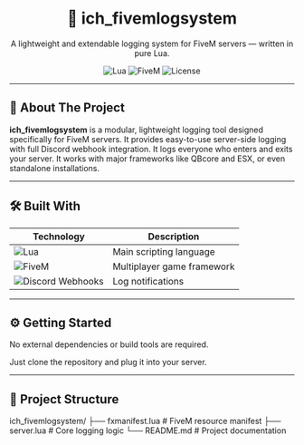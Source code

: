 <h1 align="center">📜 ich_fivemlogsystem</h1>

<p align="center">
  A lightweight and extendable logging system for FiveM servers — written in pure Lua.
</p>

<p align="center">
  <img src="https://img.shields.io/badge/Lua-99%25-blueviolet?logo=lua&logoColor=white" alt="Lua" />
  <img src="https://img.shields.io/badge/FiveM-1%25-orange?logo=fivem&logoColor=white" alt="FiveM" />
  <img src="https://img.shields.io/github/license/ichsoftware/ich_fivemlogsystem" alt="License" />
</p>

---

## 🧩 About The Project

**ich_fivemlogsystem** is a modular, lightweight logging tool designed specifically for FiveM servers. It provides easy-to-use server-side logging with full Discord webhook integration. It logs everyone who enters and exits your server. It works with major frameworks like QBcore and ESX, or even standalone installations.

---

## 🛠️ Built With

| Technology | Description |
|------------|-------------|
| ![Lua](https://img.shields.io/badge/-Lua-2C2D72?logo=lua&logoColor=white) | Main scripting language |
| ![FiveM](https://img.shields.io/badge/-FiveM-FF5000?logo=fivem&logoColor=white) | Multiplayer game framework |
| ![Discord Webhooks](https://img.shields.io/badge/-Discord-5865F2?logo=discord&logoColor=white) | Log notifications |

---

## ⚙️ Getting Started

No external dependencies or build tools are required.

Just clone the repository and plug it into your server.

---

## 📁 Project Structure

ich_fivemlogsystem/
├── fxmanifest.lua # FiveM resource manifest
├── server.lua # Core logging logic
└── README.md # Project documentation
